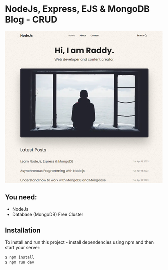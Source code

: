 # NodeJs, Express, EJS & MongoDB Blog - CRUD

![alt text](/readme-image.jpg?raw=true)

## You need:
- NodeJs
- Database (MongoDB) Free Cluster

## Installation
To install and run this project - install dependencies using npm and then start your server:

```
$ npm install
$ npm run dev
```

